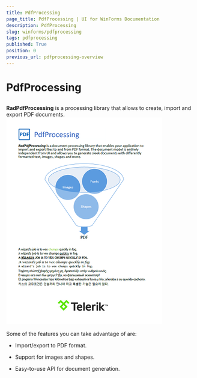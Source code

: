 ```yaml
---
title: PdfProcessing
page_title: PdfProcessing | UI for WinForms Documentation
description: PdfProcessing
slug: winforms/pdfprocessing
tags: pdfprocessing
published: True
position: 0
previous_url: pdfprocessing-overview
---
```


# PdfProcessing

## 

__RadPdfProcessing__ is a processing library that allows to create, import and export PDF documents.<br>![pdfprocessing-overview 001](images/pdfprocessing-overview001.png)

Some of the features you can take advantage of are:

* Import/export to PDF format.

* Support for images and shapes.

* Easy-to-use API for document generation.
            
